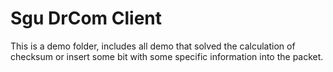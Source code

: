 # Sgu DrCom Client
This is a demo folder, includes all demo that solved the calculation of checksum or insert some bit with some specific information into the packet.